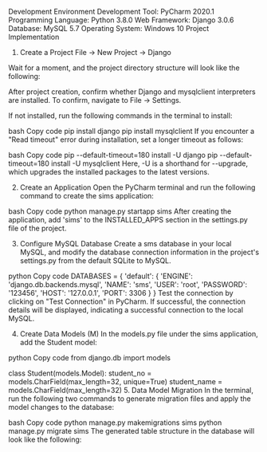 Development Environment
Development Tool: PyCharm 2020.1
Programming Language: Python 3.8.0
Web Framework: Django 3.0.6
Database: MySQL 5.7
Operating System: Windows 10
Project Implementation
1. Create a Project
File -> New Project -> Django


Wait for a moment, and the project directory structure will look like the following:



After project creation, confirm whether Django and mysqlclient interpreters are installed. To confirm, navigate to File -> Settings.



If not installed, run the following commands in the terminal to install:

bash
Copy code
pip install django
pip install mysqlclient
If you encounter a "Read timeout" error during installation, set a longer timeout as follows:

bash
Copy code
pip --default-timeout=180 install -U django
pip --default-timeout=180 install -U mysqlclient
Here, -U is a shorthand for --upgrade, which upgrades the installed packages to the latest versions.

2. Create an Application
Open the PyCharm terminal and run the following command to create the sims application:

bash
Copy code
python manage.py startapp sims
After creating the application, add 'sims' to the INSTALLED_APPS section in the settings.py file of the project.



3. Configure MySQL Database
Create a sms database in your local MySQL, and modify the database connection information in the project's settings.py from the default SQLite to MySQL.



python
Copy code
DATABASES = {
     'default': {
        'ENGINE': 'django.db.backends.mysql',
        'NAME':  'sms',
        'USER': 'root',
        'PASSWORD': '123456',
        'HOST': '127.0.0.1',
        'PORT': 3306
     }
}
Test the connection by clicking on "Test Connection" in PyCharm. If successful, the connection details will be displayed, indicating a successful connection to the local MySQL.



4. Create Data Models (M)
In the models.py file under the sims application, add the Student model:



python
Copy code
from django.db import models

class Student(models.Model):
    student_no = models.CharField(max_length=32, unique=True)
    student_name = models.CharField(max_length=32)
5. Data Model Migration
In the terminal, run the following two commands to generate migration files and apply the model changes to the database:

bash
Copy code
python manage.py makemigrations sims
python manage.py migrate sims
The generated table structure in the database will look like the following:

